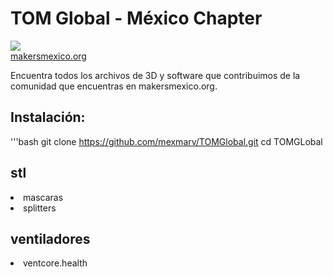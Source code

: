 # TOM Global - México Chapter
<img src="https://makersmexico.org/foro/tomlogo.png"></br>
<a target="TOM" href="www.makersmexico.org">makersmexico.org</a>

Encuentra todos los archivos de 3D y software que contribuimos de la comunidad que encuentras en makersmexico.org.

## Instalación:
'''bash
git clone https://github.com/mexmarv/TOMGlobal.git
cd TOMGLobal

## stl
<li>mascaras</li>
<li>splitters</li>

## ventiladores
<li>ventcore.health</li>
